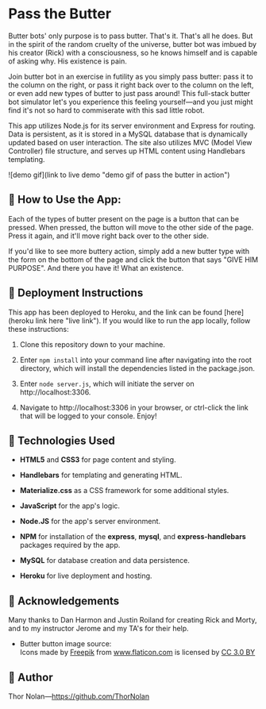 Pass the Butter
=====================================================
Butter bots' only purpose is to pass butter. That's it. That's all he does. But in the spirit of the random cruelty of the universe, butter bot was imbued by his creator (Rick) with a consciousness, so he knows himself and is capable of asking why. His existence is pain. 

Join butter bot in an exercise in futility as you simply pass butter: pass it to the column on the right, or pass it right back over to the column on the left, or even add new types of butter to just pass around! This full-stack butter bot simulator let's you experience this feeling yourself—and you just might find it's not so hard to commiserate with this sad little robot. 

This app utilizes Node.js for its server environment and Express for routing. Data is persistent, as it is stored in a MySQL database that is dynamically updated based on user interaction. The site also utilizes MVC (Model View Controller) file structure, and serves up HTML content using Handlebars templating.

![demo gif](link to live demo "demo gif of pass the butter in action")

## 🔑 How to Use the App:

Each of the types of butter present on the page is a button that can be pressed. When pressed, the button will move to the other side of the page. Press it again, and it'll move right back over to the other side. 

If you'd like to see more buttery action, simply add a new butter type with the form on the bottom of the page and click the button that says "GIVE HIM PURPOSE". And there you have it! What an existence.

## 📁 Deployment Instructions

This app has been deployed to Heroku, and the link can be found [here](heroku link here "live link"). If you would like to run the app locally, follow these instructions: 

1. Clone this repository down to your machine.
   
2. Enter `npm install` into your command line after navigating into the root directory, which will install the dependencies listed in the package.json.
   
3. Enter `node server.js`, which will initiate the server on http://localhost:3306.
   
4. Navigate to http://localhost:3306 in your browser, or ctrl-click the link that will be logged to your console. Enjoy!

## 🔧 Technologies Used  

+ **HTML5** and **CSS3** for page content and styling.

+ **Handlebars** for templating and generating HTML.

+ **Materialize.css** as a CSS framework for some additional styles.

+ **JavaScript** for the app's logic.
  
+ **Node.JS** for the app's server environment.

+ **NPM** for installation of the **express**, **mysql**, and **express-handlebars** packages required by the app.
  
+ **MySQL** for database creation and data persistence.
  
+ **Heroku** for live deployment and hosting.

## 🌟 Acknowledgements

Many thanks to Dan Harmon and Justin Roiland for creating Rick and Morty, and to my instructor Jerome and my TA's for their help.

+ Butter button image source: <div>Icons made by <a href="https://www.freepik.com/" title="Freepik">Freepik</a> from <a href="https://www.flaticon.com/" 			    title="Flaticon">www.flaticon.com</a> is licensed by <a href="http://creativecommons.org/licenses/by/3.0/" title="Creative Commons BY 3.0" target="_blank">CC 3.0 BY</a></div>
    
## 🌌 Author 

Thor Nolan—https://github.com/ThorNolan
